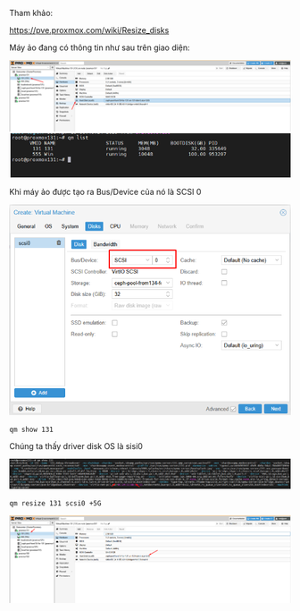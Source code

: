 Tham khảo:

https://pve.proxmox.com/wiki/Resize_disks

Máy ảo đang có thông tin như sau trên giao diện:

  <img src="proxmoximages/Screenshot_171.png">

  <img src="proxmoximages/Screenshot_172.png">

Khi máy ảo được tạo ra Bus/Device của nó là SCSI 0

  <img src="proxmoximages/Screenshot_173.png">

    qm show 131

Chúng ta thấy driver disk OS là sisi0

  <img src="proxmoximages/Screenshot_174.png">

    qm resize 131 scsi0 +5G

  <img src="proxmoximages/Screenshot_175.png">